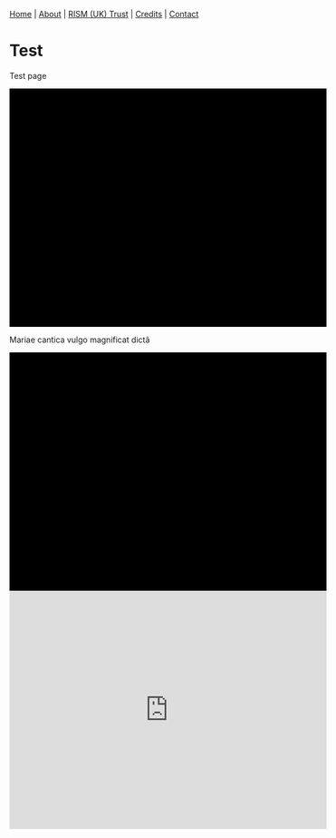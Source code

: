 [Home](/) | [About](/about) | [RISM (UK) Trust](/rism_uk_trust) | [Credits](/acknowledgements) | [Contact](/contact)  
  
# Test  

Test page

<div class="uv" data-locale="en-GB:English (GB),cy-GB:Cymraeg" data-config="https://api.bl.uk/configuration/universalviewer/v2/ark:/81055/vdc_100052491458.0x000001" data-uri="https://api.bl.uk/metadata/iiif/ark:/81055/vdc_100052491458.0x000001/manifest.json" data-collectionindex="0" data-manifestindex="0" data-sequenceindex="0" data-canvasindex="1" data-zoom="-1597,0,5404,3070" data-rotation="0" style="width:560px; height:420px; background-color: #000"></div><script type="text/javascript" id="embedUV" src="http://access.bl.uk/UVR7/build/uv-2.0.2/lib/embed.js"></script><script type="text/javascript">/* wordpress fix */</script>  

Mariae cantica vulgo magnificat dictâ  

<div class="uv" data-locale="en-GB:English (GB),cy-GB:Cymraeg" data-config="https://api.bl.uk/configuration/universalviewer/v2/ark:/81055/vdc_100052141780.0x000001" data-uri="https://api.bl.uk/metadata/iiif/ark:/81055/vdc_100052141780.0x000001/manifest.json" data-collectionindex="0" data-manifestindex="0" data-sequenceindex="0" data-canvasindex="0" data-zoom="-1257,-268,8741,5341" data-rotation="0" style="width:560px; height:420px; background-color: #000"></div><script type="text/javascript" id="embedUV" src="http://access.bl.uk/UVR7/build/uv-2.0.2/lib/embed.js"></script><script type="text/javascript">/* wordpress fix */</script>  

<iframe src="https://universalviewer.io/examples/uv/uv.html#?manifest=http://wellcomelibrary.org/iiif/b18035723/manifest&c=undefined&m=0&s=0&cv=0&config=examples-config.json&locales=en-GB:English (GB),cy-GB:Cymraeg,fr-FR:Français (FR),sv-SE:Svenska,xx-XX:English (GB) (xx-XX)&xywh=-1336,-197,5240,3936&r=0" width="560" height="420" allowfullscreen frameborder="0"></iframe>
